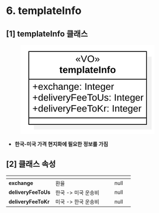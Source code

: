 # 6. templateInfo

## \[1] templateInfo 클래스

<figure><img src="../../../../.gitbook/assets/image (9).png" alt=""><figcaption></figcaption></figure>

* **한국-미국 가격 현지화에 필요한 정보를 가짐**

## \[2]  클래스 속성

<table data-view="cards"><thead><tr><th></th><th></th><th data-hidden></th><th data-hidden data-type="files"></th><th data-hidden data-type="number"></th><th data-hidden data-type="select"></th></tr></thead><tbody><tr><td><strong>exchange</strong></td><td>환율</td><td></td><td></td><td>null</td><td></td></tr><tr><td><strong>deliveryFeeToUs</strong></td><td>한국 -> 미국 운송비</td><td></td><td></td><td>null</td><td></td></tr><tr><td><strong>deliveryFeeToKr</strong></td><td>미국 -> 한국 운송비</td><td></td><td></td><td>null</td><td></td></tr></tbody></table>
